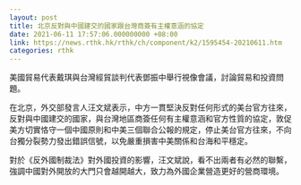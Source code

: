 ```yaml
---
layout: post
title: 北京反對與中國建交的國家跟台灣商簽有主權意涵的協定
date: 2021-06-11 17:57:06.000000000 +08:00
link: https://news.rthk.hk/rthk/ch/component/k2/1595454-20210611.htm
categories: rthk
---
```


美國貿易代表戴琪與台灣經貿談判代表鄧振中舉行視像會議，討論貿易和投資問題。

在北京，外交部發言人汪文斌表示，中方一貫堅決反對任何形式的美台官方往來，反對與中國建交的國家，與台灣地區商簽任何有主權意涵和官方性質的協定，敦促美方切實恪守一個中國原則和中美三個聯合公報的規定，停止美台官方往來，不向台獨分裂勢力發出錯誤信號，以免嚴重損害中美關係和台海和平穩定。 

對於《反外國制裁法》對外國投資的影響，汪文斌說，看不出兩者有必然的聯繫，強調中國對外開放的大門只會越開越大，致力為外國企業營造更好的營商環境。

